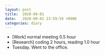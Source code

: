 ```yaml
---
layout: post
title:  2020-09-01
date:   2020-09-01 23:59:59 +0900
categories: diary
---
```


- [Work] normal meeting 0.5 hour
- [Research] coding 2 hours, reading 1.0 hour
- Tuesday. Went to the office.
